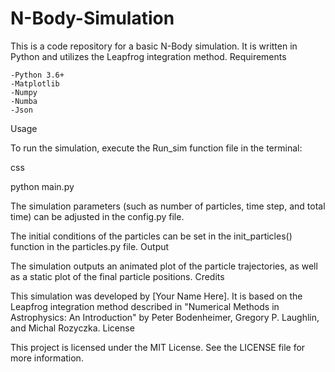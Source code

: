 # N-Body-Simulation

This is a code repository for a basic N-Body simulation. It is written in Python and utilizes the Leapfrog integration method.
Requirements

    -Python 3.6+
    -Matplotlib
    -Numpy
    -Numba
    -Json
    
Usage

To run the simulation, execute the Run_sim function file in the terminal:

css

python main.py

The simulation parameters (such as number of particles, time step, and total time) can be adjusted in the config.py file.

The initial conditions of the particles can be set in the init_particles() function in the particles.py file.
Output

The simulation outputs an animated plot of the particle trajectories, as well as a static plot of the final particle positions.
Credits

This simulation was developed by [Your Name Here]. It is based on the Leapfrog integration method described in "Numerical Methods in Astrophysics: An Introduction" by Peter Bodenheimer, Gregory P. Laughlin, and Michal Rozyczka.
License

This project is licensed under the MIT License. See the LICENSE file for more information.
